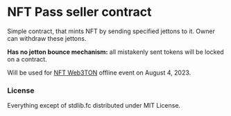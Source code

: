 # NFT Pass seller contract
Simple contract, that mints NFT by sending specified jettons to it.
Owner can withdraw these jettons.

**Has no jetton bounce mechanism:** all mistakenly sent tokens will
be locked on a contract.

Will be used for [NFT Web3TON](https://web3ton.pro) offline event
on August 4, 2023.

### License
Everything except of stdlib.fc distributed under MIT License.
